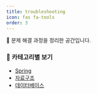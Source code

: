 ```yaml
---
title: troubleshooting
icon: fas fa-tools
order: 3
---
```


🧠 문제 해결 과정을 정리한 공간입니다.

### 📂 카테고리별 보기

- [Spring](/troubleshooting/spring/)
- [자료구조](/troubleshooting/자료구조/)
- [데이터베이스](/troubleshooting/데이터베이스/)
